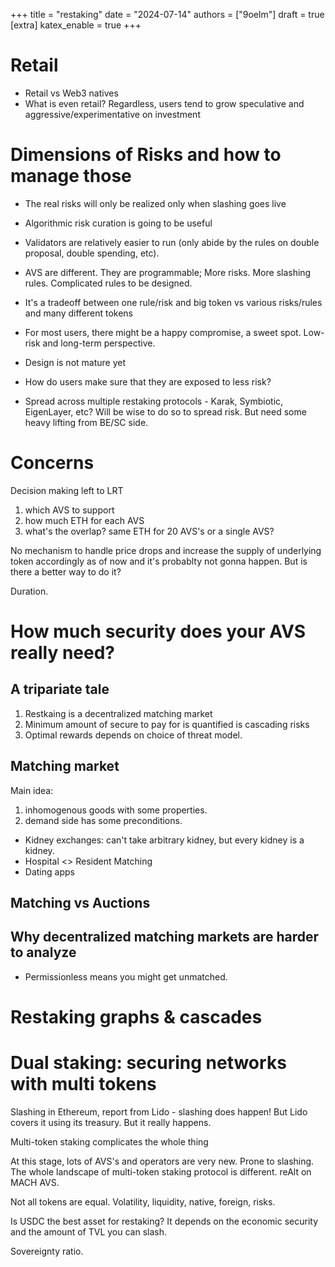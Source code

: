 +++
title = "restaking"
date = "2024-07-14"
authors = ["9oelm"]
draft = true
[extra]
katex_enable = true
+++

# Retail

- Retail vs Web3 natives
- What is even retail? Regardless, users tend to grow speculative and aggressive/experimentative on investment

# Dimensions of Risks and how to manage those

- The real risks will only be realized only when slashing goes live
- Algorithmic risk curation is going to be useful
- Validators are relatively easier to run (only abide by the rules on double proposal, double spending, etc).
- AVS are different. They are programmable; More risks. More slashing rules. Complicated rules to be designed. 
- It's a tradeoff between one rule/risk and big token vs various risks/rules and many different tokens
- For most users, there might be a happy compromise, a sweet spot. Low-risk and long-term perspective.

- Design is not mature yet
- How do users make sure that they are exposed to less risk?
- Spread across multiple restaking protocols - Karak, Symbiotic, EigenLayer, etc? Will be wise to do so to spread risk. But need some heavy lifting from BE/SC side.

# Concerns

Decision making left to LRT
1. which AVS to support
2. how much ETH for each AVS
3. what's the overlap? same ETH for 20 AVS's or a single AVS?

No mechanism to handle price drops and increase the supply of underlying token accordingly as of now and it's probablty not gonna happen. But is there a better way to do it?

Duration.

# How much security does your AVS really need?

## A tripariate tale
1. Restkaing is a decentralized matching market
2. Minimum amount of secure to pay for is quantified is cascading risks
3. Optimal rewards depends on choice of threat model.

## Matching market
Main idea: 
1. inhomogenous goods with some properties.
2. demand side has some preconditions.

- Kidney exchanges: can't take arbitrary kidney, but every kidney is a kidney. 
- Hospital <> Resident Matching
- Dating apps

## Matching vs Auctions

## Why decentralized matching markets are harder to analyze

- Permissionless means you might get unmatched.

# Restaking graphs & cascades

# Dual staking: securing networks with multi tokens

Slashing in Ethereum, report from Lido - slashing does happen! But Lido covers it using its treasury. But it really happens.

Multi-token staking complicates the whole thing

At this stage, lots of AVS's and operators are very new. Prone to slashing. The whole landscape of multi-token staking protocol is different. reAlt on MACH AVS.

Not all tokens are equal. Volatility, liquidity, native, foreign, risks.

Is USDC the best asset for restaking? It depends on the economic security and the amount of TVL you can slash.

Sovereignty ratio. 